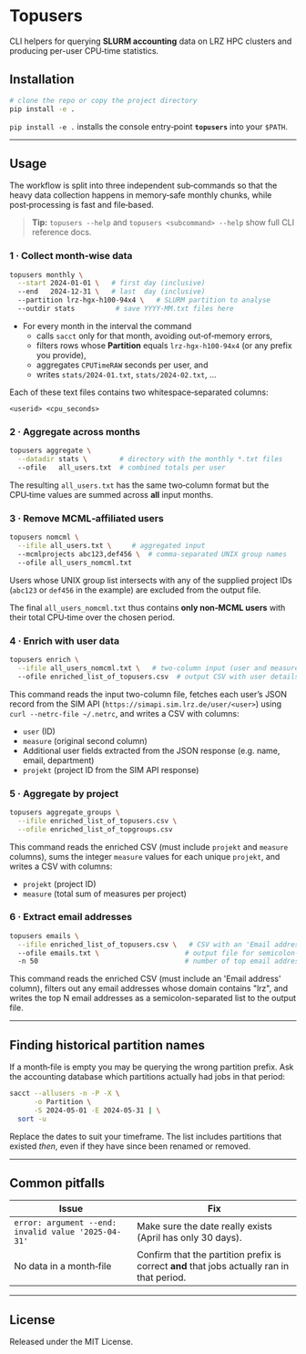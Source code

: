 # Topusers

CLI helpers for querying **SLURM accounting** data on LRZ HPC clusters and producing per-user CPU‑time statistics.

## Installation

```bash
# clone the repo or copy the project directory
pip install -e .
```

`pip install -e .` installs the console entry‑point **`topusers`** into your `$PATH`.

---

## Usage

The workflow is split into three independent sub‑commands so that the heavy data collection happens in memory‑safe monthly chunks, while post‑processing is fast and file‑based.

> **Tip:** `topusers --help` and `topusers <subcommand> --help` show full CLI reference docs.

### 1 · Collect month‑wise data

```bash
topusers monthly \
  --start 2024-01-01 \   # first day (inclusive)
  --end   2024-12-31 \   # last  day (inclusive)
  --partition lrz-hgx-h100-94x4 \   # SLURM partition to analyse
  --outdir stats          # save YYYY-MM.txt files here
```

* For every month in the interval the command
  * calls `sacct` only for that month, avoiding out‑of‑memory errors,
  * filters rows whose **Partition** equals `lrz-hgx-h100-94x4` (or any prefix you provide),
  * aggregates `CPUTimeRAW` seconds per user, and
  * writes `stats/2024-01.txt`, `stats/2024-02.txt`, …

Each of these text files contains two whitespace‑separated columns:

```
<userid> <cpu_seconds>
```

### 2 · Aggregate across months

```bash
topusers aggregate \
  --datadir stats \        # directory with the monthly *.txt files
  --ofile   all_users.txt  # combined totals per user
```

The resulting `all_users.txt` has the same two‑column format but the CPU‑time values are summed across **all** input months.

### 3 · Remove MCML‑affiliated users

```bash
topusers nomcml \
  --ifile all_users.txt \     # aggregated input
  --mcmlprojects abc123,def456 \  # comma‑separated UNIX group names
  --ofile all_users_nomcml.txt
```

Users whose UNIX group list intersects with any of the supplied project IDs (`abc123` or `def456` in the example) are excluded from the output file.

The final `all_users_nomcml.txt` thus contains **only non‑MCML users** with their total CPU‑time over the chosen period.

### 4 · Enrich with user data

```bash
topusers enrich \
  --ifile all_users_nomcml.txt \   # two-column input (user and measure)
  --ofile enriched_list_of_topusers.csv  # output CSV with user details
```

This command reads the input two-column file, fetches each user’s JSON record from the SIM API (`https://simapi.sim.lrz.de/user/<user>`) using `curl --netrc-file ~/.netrc`, and writes a CSV with columns:
  - `user` (ID)
  - `measure` (original second column)
  - Additional user fields extracted from the JSON response (e.g. name, email, department)
  - `projekt` (project ID from the SIM API response)

### 5 · Aggregate by project

```bash
topusers aggregate_groups \
  --ifile enriched_list_of_topusers.csv \
  --ofile enriched_list_of_topgroups.csv
```

This command reads the enriched CSV (must include `projekt` and `measure` columns), sums the integer `measure` values for each unique `projekt`, and writes a CSV with columns:
  - `projekt` (project ID)
  - `measure` (total sum of measures per project)

### 6 · Extract email addresses

```bash
topusers emails \
  --ifile enriched_list_of_topusers.csv \   # CSV with an 'Email address' column
  --ofile emails.txt \                     # output file for semicolon-separated list
  -n 50                                    # number of top email addresses to extract
```

This command reads the enriched CSV (must include an 'Email address' column), filters out any email addresses whose domain contains "lrz", and writes the top N email addresses as a semicolon-separated list to the output file.

---

## Finding historical partition names

If a month‑file is empty you may be querying the wrong partition prefix. Ask the accounting database which partitions actually had jobs in that period:

```bash
sacct --allusers -n -P -X \
      -o Partition \
      -S 2024-05-01 -E 2024-05-31 | \
  sort -u
```

Replace the dates to suit your timeframe. The list includes partitions that existed *then*, even if they have since been renamed or removed.

---

## Common pitfalls

| Issue | Fix |
|-------|-----|
| `error: argument --end: invalid value '2025-04-31'` | Make sure the date really exists (April has only 30 days). |
| No data in a month‑file | Confirm that the partition prefix is correct **and** that jobs actually ran in that period. |

---

## License

Released under the MIT License.

